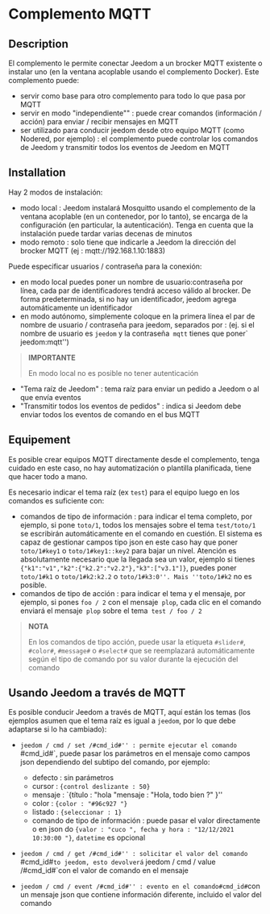 # Complemento MQTT

## Description

El complemento le permite conectar Jeedom a un brocker MQTT existente o instalar uno (en la ventana acoplable usando el complemento Docker). Este complemento puede:

- servir como base para otro complemento para todo lo que pasa por MQTT
- servir en modo "independiente"" : puede crear comandos (información / acción) para enviar / recibir mensajes en MQTT
- ser utilizado para conducir jeedom desde otro equipo MQTT (como Nodered, por ejemplo) : el complemento puede controlar los comandos de Jeedom y transmitir todos los eventos de Jeedom en MQTT

## Installation

Hay 2 modos de instalación:

- modo local : Jeedom instalará Mosquitto usando el complemento de la ventana acoplable (en un contenedor, por lo tanto), se encarga de la configuración (en particular, la autenticación). Tenga en cuenta que la instalación puede tardar varias decenas de minutos
- modo remoto : solo tiene que indicarle a Jeedom la dirección del brocker MQTT (ej : mqtt://192.168.1.10:1883)

Puede especificar usuarios / contraseña para la conexión:

- en modo local puedes poner un nombre de usuario:contraseña por línea, cada par de identificadores tendrá acceso válido al brocker. De forma predeterminada, si no hay un identificador, jeedom agrega automáticamente un identificador
- en modo autónomo, simplemente coloque en la primera línea el par de nombre de usuario / contraseña para jeedom, separados por : (ej. si el nombre de usuario es `jeedom` y la contraseña` mqtt` tienes que poner` jeedom:mqtt'')

>**IMPORTANTE**
>
>En modo local no es posible no tener autenticación

- "Tema raíz de Jeedom" : tema raíz para enviar un pedido a Jeedom o al que envía eventos
- "Transmitir todos los eventos de pedidos" : indica si Jeedom debe enviar todos los eventos de comando en el bus MQTT

## Equipement

Es posible crear equipos MQTT directamente desde el complemento, tenga cuidado en este caso, no hay automatización o plantilla planificada, tiene que hacer todo a mano.

Es necesario indicar el tema raíz (ex `test`) para el equipo luego en los comandos es suficiente con:

- comandos de tipo de información : para indicar el tema completo, por ejemplo, si pone `toto/1`, todos los mensajes sobre el tema `test/toto/1` se escribirán automáticamente en el comando en cuestión. El sistema es capaz de gestionar campos tipo json en este caso hay que poner `toto/1#key1` o `toto/1#key1::key2` para bajar un nivel. Atención es absolutamente necesario que la llegada sea un valor, ejemplo si tienes `{"k1":"v1","k2":{"k2.2":"v2.2"},"k3":["v3.1"]}`, puedes poner `toto/1#k1` o `toto/1#k2:k2.2` o `toto/1#k3:0''. Mais ''toto/1#k2` no es posible.
- comandos de tipo de acción : para indicar el tema y el mensaje, por ejemplo, si pones `foo / 2` con el mensaje` plop`, cada clic en el comando enviará el mensaje` plop` sobre el tema` test / foo / 2`

>**NOTA**
>
>En los comandos de tipo acción, puede usar la etiqueta `#slider#`, `#color#`, `#message#` o `#select#` que se reemplazará automáticamente según el tipo de comando por su valor durante la ejecución del comando

## Usando Jeedom a través de MQTT

Es posible conducir Jeedom a través de MQTT, aquí están los temas (los ejemplos asumen que el tema raíz es igual a `jeedom`, por lo que debe adaptarse si lo ha cambiado):

- `jeedom / cmd / set /#cmd_id#'' : permite ejecutar el comando `#cmd_id#`, puede pasar los parámetros en el mensaje como campos json dependiendo del subtipo del comando, por ejemplo:

  - defecto : sin parámetros
  - cursor : `{control deslizante : 50} `
  - mensaje : `{título : "hola "mensaje : "Hola, todo bien ?" }''
  - color : `{color : "#96c927 "}`
  - listado : `{seleccionar : 1} `
  - comando de tipo de información : puede pasar el valor directamente o en json do `{valor : "cuco ", fecha y hora : "12/12/2021 10:30:00 "}`, `datetime` es opcional
- `jeedom / cmd / get /#cmd_id#'' : solicitar el valor del comando `#cmd_id#`to jeedom, esto devolverá` jeedom / cmd / value /#cmd_id#`con el valor de comando en el mensaje
- `jeedom / cmd / event /#cmd_id#'' : evento en el comando#cmd_id#`con un mensaje json que contiene información diferente, incluido el valor del comando
